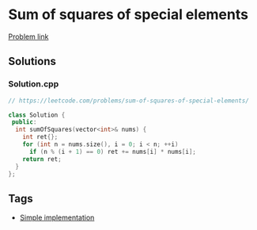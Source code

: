 # Sum of squares of special elements

[Problem link](https://leetcode.com/problems/sum-of-squares-of-special-elements/)

## Solutions


### Solution.cpp
```cpp
// https://leetcode.com/problems/sum-of-squares-of-special-elements/

class Solution {
 public:
  int sumOfSquares(vector<int>& nums) {
    int ret{};
    for (int n = nums.size(), i = 0; i < n; ++i)
      if (n % (i + 1) == 0) ret += nums[i] * nums[i];
    return ret;
  }
};
```
## Tags

* [Simple implementation](/Collections/simple-implementation.md#simple-implementation)

